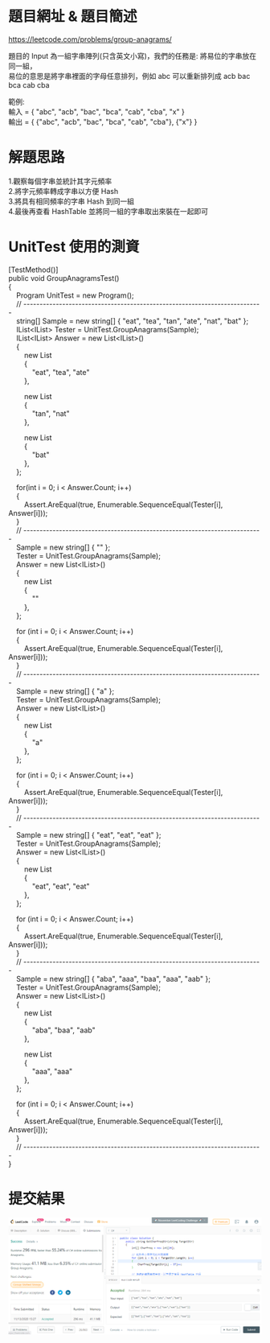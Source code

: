 # 題目網址 & 題目簡述  
https://leetcode.com/problems/group-anagrams/  
  
題目的 Input 為一組字串陣列(只含英文小寫)，我們的任務是: 將易位的字串放在同一組，  
易位的意思是將字串裡面的字母任意排列，例如 abc 可以重新排列成 acb bac bca cab cba  
  
範例:  
輸入 = { "abc", "acb", "bac", "bca", "cab", "cba", "x" }  
輸出 = { {"abc", "acb", "bac", "bca", "cab", "cba"}, {"x"} }  
  
# 解題思路  
1.觀察每個字串並統計其字元頻率  
2.將字元頻率轉成字串以方便 Hash  
3.將具有相同頻率的字串 Hash 到同一組  
4.最後再查看 HashTable 並將同一組的字串取出來裝在一起即可  
  
# UnitTest 使用的測資  
[TestMethod()]  
public void GroupAnagramsTest()  
{  
&nbsp;&nbsp;&nbsp;&nbsp;Program UnitTest = new Program();  
&nbsp;&nbsp;&nbsp;&nbsp;// --------------------------------------------------------------------------  
&nbsp;&nbsp;&nbsp;&nbsp;string[] Sample = new string[] { "eat", "tea", "tan", "ate", "nat", "bat" };  
&nbsp;&nbsp;&nbsp;&nbsp;IList<IList<string>> Tester = UnitTest.GroupAnagrams(Sample);  
&nbsp;&nbsp;&nbsp;&nbsp;IList<IList<string>> Answer = new List<IList<string>>()  
&nbsp;&nbsp;&nbsp;&nbsp;{  
&nbsp;&nbsp;&nbsp;&nbsp;&nbsp;&nbsp;&nbsp;&nbsp;new List<string>  
&nbsp;&nbsp;&nbsp;&nbsp;&nbsp;&nbsp;&nbsp;&nbsp;{  
&nbsp;&nbsp;&nbsp;&nbsp;&nbsp;&nbsp;&nbsp;&nbsp;&nbsp;&nbsp;&nbsp;&nbsp;"eat", "tea", "ate"  
&nbsp;&nbsp;&nbsp;&nbsp;&nbsp;&nbsp;&nbsp;&nbsp;},  
  
&nbsp;&nbsp;&nbsp;&nbsp;&nbsp;&nbsp;&nbsp;&nbsp;new List<string>  
&nbsp;&nbsp;&nbsp;&nbsp;&nbsp;&nbsp;&nbsp;&nbsp;{  
&nbsp;&nbsp;&nbsp;&nbsp;&nbsp;&nbsp;&nbsp;&nbsp;&nbsp;&nbsp;&nbsp;&nbsp;"tan", "nat"  
&nbsp;&nbsp;&nbsp;&nbsp;&nbsp;&nbsp;&nbsp;&nbsp;},  
  
&nbsp;&nbsp;&nbsp;&nbsp;&nbsp;&nbsp;&nbsp;&nbsp;new List<string>  
&nbsp;&nbsp;&nbsp;&nbsp;&nbsp;&nbsp;&nbsp;&nbsp;{  
&nbsp;&nbsp;&nbsp;&nbsp;&nbsp;&nbsp;&nbsp;&nbsp;&nbsp;&nbsp;&nbsp;&nbsp;"bat"  
&nbsp;&nbsp;&nbsp;&nbsp;&nbsp;&nbsp;&nbsp;&nbsp;},  
&nbsp;&nbsp;&nbsp;&nbsp;};  
  
&nbsp;&nbsp;&nbsp;&nbsp;for(int i = 0; i < Answer.Count; i++)  
&nbsp;&nbsp;&nbsp;&nbsp;{  
&nbsp;&nbsp;&nbsp;&nbsp;&nbsp;&nbsp;&nbsp;&nbsp;Assert.AreEqual(true, Enumerable.SequenceEqual(Tester[i], Answer[i]));  
&nbsp;&nbsp;&nbsp;&nbsp;}  
&nbsp;&nbsp;&nbsp;&nbsp;// --------------------------------------------------------------------------  
&nbsp;&nbsp;&nbsp;&nbsp;Sample = new string[] { "" };  
&nbsp;&nbsp;&nbsp;&nbsp;Tester = UnitTest.GroupAnagrams(Sample);  
&nbsp;&nbsp;&nbsp;&nbsp;Answer = new List<IList<string>>()  
&nbsp;&nbsp;&nbsp;&nbsp;{  
&nbsp;&nbsp;&nbsp;&nbsp;&nbsp;&nbsp;&nbsp;&nbsp;new List<string>  
&nbsp;&nbsp;&nbsp;&nbsp;&nbsp;&nbsp;&nbsp;&nbsp;{  
&nbsp;&nbsp;&nbsp;&nbsp;&nbsp;&nbsp;&nbsp;&nbsp;&nbsp;&nbsp;&nbsp;&nbsp;""  
&nbsp;&nbsp;&nbsp;&nbsp;&nbsp;&nbsp;&nbsp;&nbsp;},  
&nbsp;&nbsp;&nbsp;&nbsp;};  
  
&nbsp;&nbsp;&nbsp;&nbsp;for (int i = 0; i < Answer.Count; i++)  
&nbsp;&nbsp;&nbsp;&nbsp;{  
&nbsp;&nbsp;&nbsp;&nbsp;&nbsp;&nbsp;&nbsp;&nbsp;Assert.AreEqual(true, Enumerable.SequenceEqual(Tester[i], Answer[i]));  
&nbsp;&nbsp;&nbsp;&nbsp;}  
&nbsp;&nbsp;&nbsp;&nbsp;// --------------------------------------------------------------------------  
&nbsp;&nbsp;&nbsp;&nbsp;Sample = new string[] { "a" };  
&nbsp;&nbsp;&nbsp;&nbsp;Tester = UnitTest.GroupAnagrams(Sample);  
&nbsp;&nbsp;&nbsp;&nbsp;Answer = new List<IList<string>>()  
&nbsp;&nbsp;&nbsp;&nbsp;{  
&nbsp;&nbsp;&nbsp;&nbsp;&nbsp;&nbsp;&nbsp;&nbsp;new List<string>  
&nbsp;&nbsp;&nbsp;&nbsp;&nbsp;&nbsp;&nbsp;&nbsp;{  
&nbsp;&nbsp;&nbsp;&nbsp;&nbsp;&nbsp;&nbsp;&nbsp;&nbsp;&nbsp;&nbsp;&nbsp;"a"  
&nbsp;&nbsp;&nbsp;&nbsp;&nbsp;&nbsp;&nbsp;&nbsp;},  
&nbsp;&nbsp;&nbsp;&nbsp;};  
  
&nbsp;&nbsp;&nbsp;&nbsp;for (int i = 0; i < Answer.Count; i++)  
&nbsp;&nbsp;&nbsp;&nbsp;{  
&nbsp;&nbsp;&nbsp;&nbsp;&nbsp;&nbsp;&nbsp;&nbsp;Assert.AreEqual(true, Enumerable.SequenceEqual(Tester[i], Answer[i]));  
&nbsp;&nbsp;&nbsp;&nbsp;}  
&nbsp;&nbsp;&nbsp;&nbsp;// --------------------------------------------------------------------------  
&nbsp;&nbsp;&nbsp;&nbsp;Sample = new string[] { "eat", "eat", "eat" };  
&nbsp;&nbsp;&nbsp;&nbsp;Tester = UnitTest.GroupAnagrams(Sample);  
&nbsp;&nbsp;&nbsp;&nbsp;Answer = new List<IList<string>>()  
&nbsp;&nbsp;&nbsp;&nbsp;{  
&nbsp;&nbsp;&nbsp;&nbsp;&nbsp;&nbsp;&nbsp;&nbsp;new List<string>  
&nbsp;&nbsp;&nbsp;&nbsp;&nbsp;&nbsp;&nbsp;&nbsp;{  
&nbsp;&nbsp;&nbsp;&nbsp;&nbsp;&nbsp;&nbsp;&nbsp;&nbsp;&nbsp;&nbsp;&nbsp;"eat", "eat", "eat"  
&nbsp;&nbsp;&nbsp;&nbsp;&nbsp;&nbsp;&nbsp;&nbsp;},  
&nbsp;&nbsp;&nbsp;&nbsp;};  
  
&nbsp;&nbsp;&nbsp;&nbsp;for (int i = 0; i < Answer.Count; i++)  
&nbsp;&nbsp;&nbsp;&nbsp;{  
&nbsp;&nbsp;&nbsp;&nbsp;&nbsp;&nbsp;&nbsp;&nbsp;Assert.AreEqual(true, Enumerable.SequenceEqual(Tester[i], Answer[i]));  
&nbsp;&nbsp;&nbsp;&nbsp;}  
&nbsp;&nbsp;&nbsp;&nbsp;// --------------------------------------------------------------------------  
&nbsp;&nbsp;&nbsp;&nbsp;Sample = new string[] { "aba", "aaa", "baa", "aaa", "aab" };  
&nbsp;&nbsp;&nbsp;&nbsp;Tester = UnitTest.GroupAnagrams(Sample);  
&nbsp;&nbsp;&nbsp;&nbsp;Answer = new List<IList<string>>()  
&nbsp;&nbsp;&nbsp;&nbsp;{  
&nbsp;&nbsp;&nbsp;&nbsp;&nbsp;&nbsp;&nbsp;&nbsp;new List<string>  
&nbsp;&nbsp;&nbsp;&nbsp;&nbsp;&nbsp;&nbsp;&nbsp;{  
&nbsp;&nbsp;&nbsp;&nbsp;&nbsp;&nbsp;&nbsp;&nbsp;&nbsp;&nbsp;&nbsp;&nbsp;"aba", "baa", "aab"  
&nbsp;&nbsp;&nbsp;&nbsp;&nbsp;&nbsp;&nbsp;&nbsp;},  
  
&nbsp;&nbsp;&nbsp;&nbsp;&nbsp;&nbsp;&nbsp;&nbsp;new List<string>  
&nbsp;&nbsp;&nbsp;&nbsp;&nbsp;&nbsp;&nbsp;&nbsp;{  
&nbsp;&nbsp;&nbsp;&nbsp;&nbsp;&nbsp;&nbsp;&nbsp;&nbsp;&nbsp;&nbsp;&nbsp;"aaa", "aaa"  
&nbsp;&nbsp;&nbsp;&nbsp;&nbsp;&nbsp;&nbsp;&nbsp;},  
&nbsp;&nbsp;&nbsp;&nbsp;};  
  
&nbsp;&nbsp;&nbsp;&nbsp;for (int i = 0; i < Answer.Count; i++)  
&nbsp;&nbsp;&nbsp;&nbsp;{  
&nbsp;&nbsp;&nbsp;&nbsp;&nbsp;&nbsp;&nbsp;&nbsp;Assert.AreEqual(true, Enumerable.SequenceEqual(Tester[i], Answer[i]));  
&nbsp;&nbsp;&nbsp;&nbsp;}  
&nbsp;&nbsp;&nbsp;&nbsp;// --------------------------------------------------------------------------  
}  
  
# 提交結果  
![image](https://raw.githubusercontent.com/Jacky20200711/LeetCode/master/Q49(Group%20Anagrams)/SuccessShot.PNG)  
&emsp;  
&emsp;  
